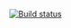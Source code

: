 [![Build status](https://ci.appveyor.com/api/projects/status/vs6oawg2o65tfvad?svg=true)](https://ci.appveyor.com/project/valserdenisova/api-ci)
